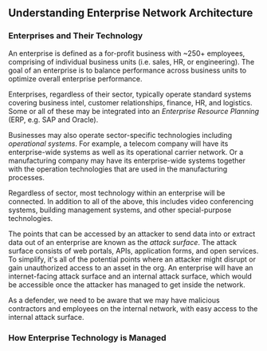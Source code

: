 ## Understanding Enterprise Network Architecture
### Enterprises and Their Technology
An enterprise is defined as a for-profit business with ~250+ employees, comprising of individual business units (i.e. sales, HR, or engineering). The goal of an enterprise is to balance performance across business units to optimize overall enterprise performance.

Enterprises, regardless of their sector, typically operate standard systems covering business intel, customer relationships, finance, HR, and logistics. Some or all of these may be integrated into an *Enterprise Resource Planning* (ERP, e.g. SAP and Oracle).

Businesses may also operate sector-specific technologies including *operational systems*. For example, a telecom company will have its enterprise-wide systems as well as its operational carrier network. Or a manufacturing company may have its enterprise-wide systems together with the operation technologies that are used in the manufacturing processes.

Regardless of sector, most technology within an enterprise will be connected. In addition to all of the above, this includes video conferencing systems, building management systems, and other special-purpose technologies.

The points that can be accessed by an attacker to send data into or extract data out of an enterprise are known as the *attack surface*. The attack surface consists of web portals, APIs, application forms, and open services. To simplify, it's all of the potential points where an attacker might disrupt or gain unauthorized access to an asset in the org. An enterprise will have an internet-facing attack surface and an internal attack surface, which would be accessible once the attacker has managed to get inside the network.

As a defender, we need to be aware that we may have malicious contractors and employees on the internal network, with easy access to the internal attack surface.

### How Enterprise Technology is Managed